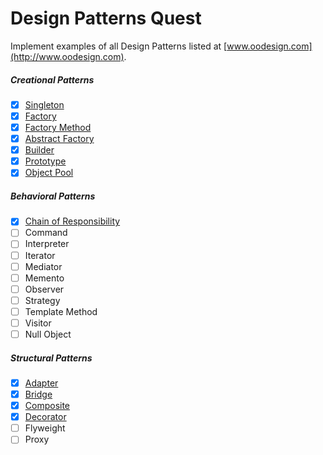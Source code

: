 Design Patterns Quest
=====================

Implement examples of all Design Patterns listed at [www.oodesign.com](http://www.oodesign.com). 

##### Creational Patterns

* [x] [Singleton](src/main/java/refactula/design/patterns/creational/singleton)
* [x] [Factory](src/main/java/refactula/design/patterns/creational/factory)
* [x] [Factory Method](src/main/java/refactula/design/patterns/creational/factory_method)
* [x] [Abstract Factory](src/main/java/refactula/design/patterns/creational/abstract_factory)
* [x] [Builder](src/main/java/refactula/design/patterns/creational/builder)
* [x] [Prototype](src/main/java/refactula/design/patterns/creational/prototype)
* [x] [Object Pool](src/main/java/refactula/design/patterns/creational/prototype)
    
##### Behavioral Patterns

* [x] [Chain of Responsibility](src/main/java/refactula/design/patterns/behavioral/chain_of_responsibility)
* [ ] Command
* [ ] Interpreter
* [ ] Iterator
* [ ] Mediator
* [ ] Memento
* [ ] Observer
* [ ] Strategy
* [ ] Template Method
* [ ] Visitor
* [ ] Null Object
    
##### Structural Patterns

* [x] [Adapter](src/main/java/refactula/design/patterns/structural/adapter)
* [x] [Bridge](src/main/java/refactula/design/patterns/structural/bridge)
* [x] [Composite](src/main/java/refactula/design/patterns/structural/composite)
* [x] [Decorator](src/main/java/refactula/design/patterns/structural/decorator)
* [ ] Flyweight
* [ ] Proxy
